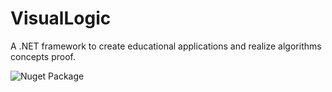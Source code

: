 # VisualLogic
A .NET framework to create educational applications and realize algorithms concepts proof.

![[Nuget Package](https://www.nuget.org/packages/VisualLogic/1.1.0)](https://img.shields.io/nuget/dt/VisualLogic?color=purple&style=for-the-badge)
